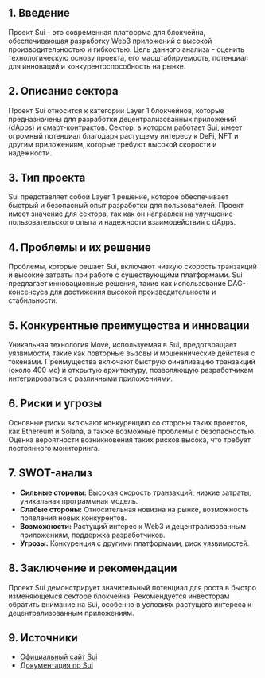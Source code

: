 ## 1. Введение
Проект Sui - это современная платформа для блокчейна, обеспечивающая разработку Web3 приложений с высокой производительностью и гибкостью. Цель данного анализа - оценить технологическую основу проекта, его масштабируемость, потенциал для инноваций и конкурентоспособность на рынке.

## 2. Описание сектора
Проект Sui относится к категории Layer 1 блокчейнов, которые предназначены для разработки децентрализованных приложений (dApps) и смарт-контрактов. Сектор, в котором работает Sui, имеет огромный потенциал благодаря растущему интересу к DeFi, NFT и другим приложениям, которые требуют высокой скорости и надежности.

## 3. Тип проекта
Sui представляет собой Layer 1 решение, которое обеспечивает быстрый и безопасный опыт разработки для пользователей. Проект имеет значение для сектора, так как он направлен на улучшение пользовательского опыта и надежности взаимодействия с dApps.

## 4. Проблемы и их решение
Проблемы, которые решает Sui, включают низкую скорость транзакций и высокие затраты при работе с существующими платформами. Sui предлагает инновационные решения, такие как использование DAG-консенсуса для достижения высокой производительности и стабильности.

## 5. Конкурентные преимущества и инновации
Уникальная технология Move, используемая в Sui, предотвращает уязвимости, такие как повторные вызовы и мошеннические действия с токенами. Преимущества включают быструю финализацию транзакций (около 400 мс) и открытую архитектуру, позволяющую разработчикам интегрироваться с различными приложениями.

## 6. Риски и угрозы
Основные риски включают конкуренцию со стороны таких проектов, как Ethereum и Solana, а также возможные проблемы с безопасностью. Оценка вероятности возникновения таких рисков высока, что требует постоянного мониторинга.

## 7. SWOT-анализ
- **Сильные стороны:** Высокая скорость транзакций, низкие затраты, уникальная программная модель.
- **Слабые стороны:** Относительная новизна на рынке, возможность появления новых конкурентов.
- **Возможности:** Растущий интерес к Web3 и децентрализованным приложениям, поддержка разработчиков.
- **Угрозы:** Конкуренция с другими платформами, риск уязвимостей.

## 8. Заключение и рекомендации
Проект Sui демонстрирует значительный потенциал для роста в быстро изменяющемся секторе блокчейна. Рекомендуется инвесторам обратить внимание на Sui, особенно в условиях растущего интереса к децентрализованным приложениям.

## 9. Источники
- [Официальный сайт Sui](https://sui.io/#)
- [Документация по Sui](https://docs.sui.io/)